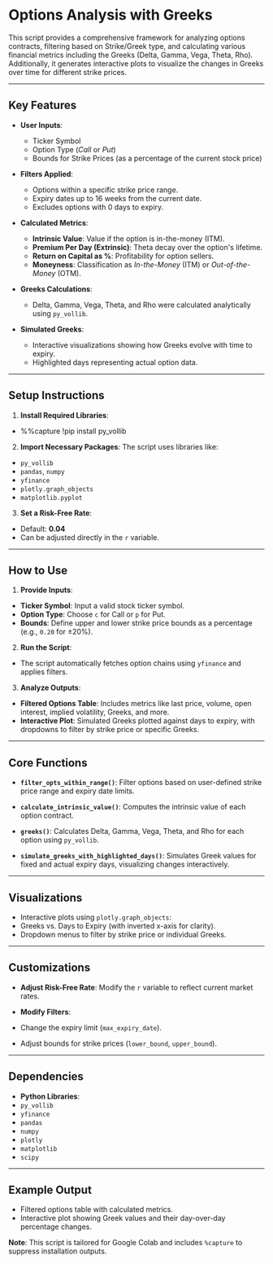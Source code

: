 # **Options Analysis with Greeks**

This script provides a comprehensive framework for analyzing options contracts, filtering based on Strike/Greek type, and calculating various financial metrics including the Greeks (Delta, Gamma, Vega, Theta, Rho). Additionally, it generates interactive plots to visualize the changes in Greeks over time for different strike prices.

---

## **Key Features**
- **User Inputs**:
  - Ticker Symbol
  - Option Type (*Call* or *Put*)
  - Bounds for Strike Prices (as a percentage of the current stock price)

- **Filters Applied**:
  - Options within a specific strike price range.
  - Expiry dates up to 16 weeks from the current date.
  - Excludes options with 0 days to expiry.

- **Calculated Metrics**:
  - **Intrinsic Value**: Value if the option is in-the-money (ITM).
  - **Premium Per Day (Extrinsic)**: Theta decay over the option's lifetime.
  - **Return on Capital as %**: Profitability for option sellers.
  - **Moneyness**: Classification as *In-the-Money* (ITM) or *Out-of-the-Money* (OTM).

- **Greeks Calculations**:
  - Delta, Gamma, Vega, Theta, and Rho were calculated analytically using `py_vollib`.

- **Simulated Greeks**:
  - Interactive visualizations showing how Greeks evolve with time to expiry.
  - Highlighted days representing actual option data.

---

## **Setup Instructions**
1. **Install Required Libraries**:

- %%capture !pip install py_vollib

2. **Import Necessary Packages**:
The script uses libraries like:
- `py_vollib`
- `pandas`, `numpy`
- `yfinance`
- `plotly.graph_objects`
- `matplotlib.pyplot`

3. **Set a Risk-Free Rate**:
- Default: **0.04**
- Can be adjusted directly in the `r` variable.

---

## **How to Use**
1. **Provide Inputs**:
- **Ticker Symbol**: Input a valid stock ticker symbol.
- **Option Type**: Choose `c` for Call or `p` for Put.
- **Bounds**: Define upper and lower strike price bounds as a percentage (e.g., `0.20` for ±20%).

2. **Run the Script**:
- The script automatically fetches option chains using `yfinance` and applies filters.

3. **Analyze Outputs**:
- **Filtered Options Table**: Includes metrics like last price, volume, open interest, implied volatility, Greeks, and more.
- **Interactive Plot**: Simulated Greeks plotted against days to expiry, with dropdowns to filter by strike price or specific Greeks.

---

## **Core Functions**
- **`filter_opts_within_range()`**:
Filter options based on user-defined strike price range and expiry date limits.

- **`calculate_intrinsic_value()`**:
Computes the intrinsic value of each option contract.

- **`greeks()`**:
Calculates Delta, Gamma, Vega, Theta, and Rho for each option using `py_vollib`.

- **`simulate_greeks_with_highlighted_days()`**:
Simulates Greek values for fixed and actual expiry days, visualizing changes interactively.

---

## **Visualizations**
- Interactive plots using `plotly.graph_objects`:
- Greeks vs. Days to Expiry (with inverted x-axis for clarity).
- Dropdown menus to filter by strike price or individual Greeks.

---

## **Customizations**
- **Adjust Risk-Free Rate**:
Modify the `r` variable to reflect current market rates.

- **Modify Filters**:
- Change the expiry limit (`max_expiry_date`).
- Adjust bounds for strike prices (`lower_bound`, `upper_bound`).

---

## **Dependencies**
- **Python Libraries**:
- `py_vollib`
- `yfinance`
- `pandas`
- `numpy`
- `plotly`
- `matplotlib`
- `scipy`

---

## **Example Output**
- Filtered options table with calculated metrics.
- Interactive plot showing Greek values and their day-over-day percentage changes.

**Note**: This script is tailored for Google Colab and includes `%capture` to suppress installation outputs.
